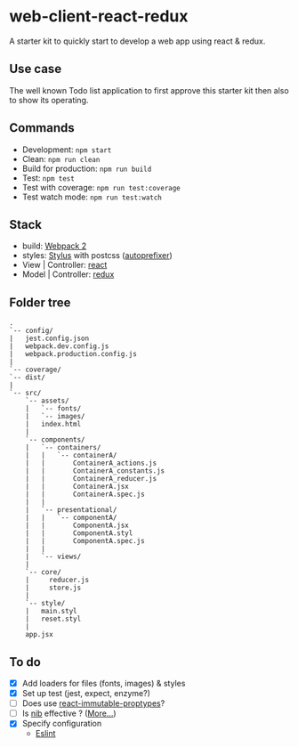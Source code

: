 # web-client-react-redux
A starter kit to quickly start to develop a web app using react & redux.

## Use case
The well known Todo list application to first approve this starter kit then also to show its operating.

## Commands
- Development: `npm start`
- Clean: `npm run clean`
- Build for production: `npm run build`
- Test: `npm test`
- Test with coverage: `npm run test:coverage`
- Test watch mode: `npm run test:watch`

## Stack
- build: [Webpack 2](https://webpack.js.org)
- styles: [Stylus](http://stylus-lang.com) with postcss ([autoprefixer](https://github.com/postcss/autoprefixer))
- View | Controller: [react](https://facebook.github.io/react/)
- Model | Controller: [redux](http://redux.js.org)

## Folder tree
    .
    `-- config/
    |   jest.config.json
    |   webpack.dev.config.js
    |   webpack.production.config.js
    |
    `-- coverage/
    `-- dist/
    |
    `-- src/
        `-- assets/
        |   `-- fonts/
        |   `-- images/
        |   index.html
        |
        `-- components/
        |   `-- containers/
        |   |   `-- containerA/
        |   |       ContainerA_actions.js
        |   |       ContainerA_constants.js
        |   |       ContainerA_reducer.js
        |   |       ContainerA.jsx
        |   |       ContainerA.spec.js
        |   |
        |   `-- presentational/
        |   |   `-- componentA/
        |   |       ComponentA.jsx
        |   |       ComponentA.styl
        |   |       ComponentA.spec.js
        |   |   
        |   `-- views/
        |
        `-- core/
        |     reducer.js
        |     store.js
        |
        `-- style/
        |   main.styl
        |   reset.styl
        | 
        app.jsx

## To do
- [x] Add loaders for files (fonts, images) & styles
- [x] Set up test (jest, expect, enzyme?)
- [ ] Does use [react-immutable-proptypes](https://www.npmjs.com/package/react-immutable-proptypes)?
- [ ] Is [nib](https://github.com/tj/nib) effective ? ([More...](https://github.com/shama/stylus-loader))
- [x] Specify configuration
    - [Eslint](http://eslint.org/docs/user-guide/configuring)
